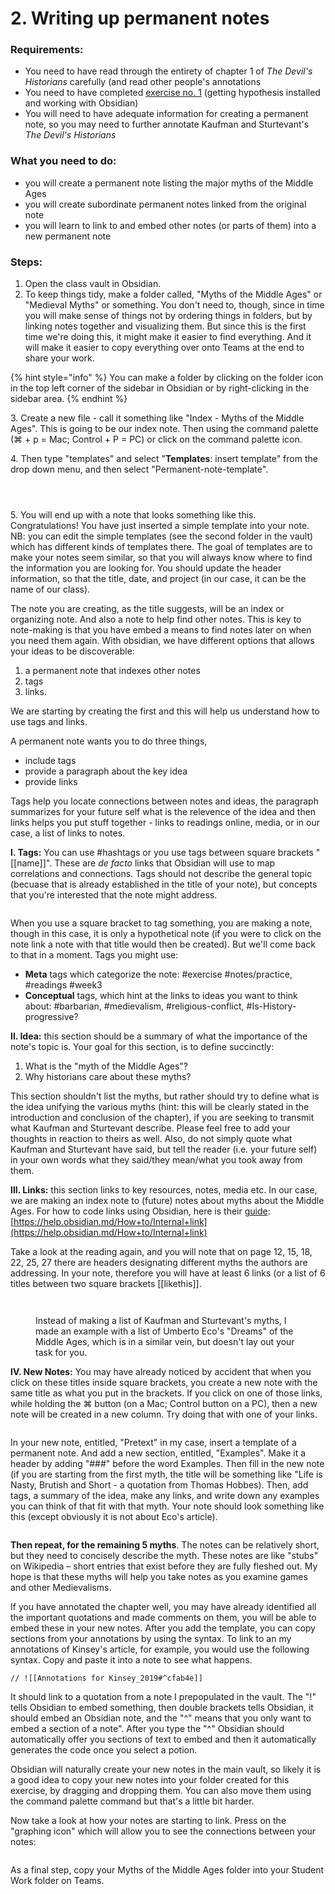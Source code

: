 # 2. Writing up permanent notes

### Requirements:

* You need to have read through the entirety of chapter 1 of _The Devil's Historians_ carefully (and read other people's annotations
* You need to have completed [exercise no. 1](1.-introduction-to-hypothes.is.md) (getting hypothesis installed and working with Obsidian)
* You will need to have adequate information for creating a permanent note, so you may need to further annotate Kaufman and Sturtevant's _The Devil's Historians_

### What you need to do:

* you will create a permanent note listing the major myths of the Middle Ages
* you will create subordinate permanent notes linked from the original note
* you will learn to link to and embed other notes (or parts of them) into a new permanent note

### Steps:

1. Open the class vault in Obsidian.&#x20;
2. To keep things tidy, make a folder called, "Myths of the Middle Ages" or "Medieval Myths" or something. You don't need to, though, since in time you will make sense of things not by ordering things in folders, but by linking notes together and visualizing them. But since this is the first time we're doing this, it might make it easier to find everything. And it will make it easier to copy everything over onto Teams at the end to share your work.&#x20;

{% hint style="info" %}
You can make a folder by clicking on the folder icon in the top left corner of the sidebar in Obsidian or by right-clicking in the sidebar area.&#x20;
{% endhint %}

3\. Create a new file - call it something like "Index - Myths of the Middle Ages". This is going to be our index note. Then using the command palette (⌘ + p = Mac; Control + P = PC) or click on the command palette icon.&#x20;

4\. Then type "templates" and select "**Templates**: insert template" from the drop down menu, and then select "Permanent-note-template".

<div>

<figure><img src="../../../../.gitbook/assets/Screen Shot 2022-09-20 at 2.08.06 PM.png" alt=""><figcaption></figcaption></figure>

 

<figure><img src="../../../../.gitbook/assets/Screen Shot 2022-09-20 at 2.09.27 PM.png" alt=""><figcaption></figcaption></figure>

</div>

<figure><img src="../../../../.gitbook/assets/Screen Shot 2022-09-20 at 1.56.23 PM (1).png" alt=""><figcaption></figcaption></figure>

5\. You will end up with a note that looks something like this. Congratulations! You have just inserted a simple template into your note. NB: you can edit the simple templates (see the second folder in the vault) which has different kinds of templates there. The goal of templates are to make your notes seem similar, so that you will always know where to find the information you are looking for. You should update the header information, so that the title, date, and project (in our case, it can be the name of our class).&#x20;

The note you are creating, as the title suggests, will be an index or organizing note. And also a note to help find other notes. This is key to note-making is that you have embed a means to find notes later on when you need them again. With obsidian, we have different options that allows your ideas to be discoverable:

1. a permanent note that indexes other notes
2. tags
3. links.&#x20;

We are starting by creating the first and this will help us understand how to use tags and links.&#x20;

A permanent note wants you to do three things,&#x20;

* include tags
* provide a paragraph about the key idea
* provide links

Tags help you locate connections between notes and ideas, the paragraph summarizes for your future self what is the relevence of the idea and then links helps you put stuff together - links to readings online, media, or in our case, a list of links to notes.&#x20;

**I. Tags:** You can use #hashtags or you use tags between square brackets "\[\[name]]". These are _de facto_ links that Obsidian will use to map correlations and connections. Tags should not describe the general topic (becuase that is already established in the title of your note), but concepts that you're interested that the note might address.&#x20;

<figure><img src="../../../../.gitbook/assets/Screen Shot 2022-09-20 at 2.33.05 PM.png" alt=""><figcaption></figcaption></figure>

When you use a square bracket to tag something, you are making a note, though in this case, it is only a hypothetical note (if you were to click on the note link a note with that title would then be created). But we'll come back to that in a moment. Tags you might use:

* **Meta** tags which categorize the note: #exercise #notes/practice, #readings #week3
* **Conceptual** tags, which hint at the links to ideas you want to think about: #barbarian, #medievalism, #religious-conflict, #Is-History-progressive?

**II. Idea:** this section should be a summary of what the importance of the note's topic is. Your goal for this section, is to define succinctly:

1. What is the "myth of the Middle Ages"?
2. Why historians care about these myths?

This section shouldn't list the myths, but rather should try to define what is the idea unifying the various myths (hint: this will be clearly stated in the introduction and conclusion of the chapter), if you are seeking to transmit what Kaufman and Sturtevant describe. Please feel free to add your thoughts in reaction to theirs as well. Also, do not simply quote what Kaufman and Sturtevant have said, but tell the reader (i.e. your future self) in your own words what they said/they mean/what you took away from them.&#x20;

**III. Links:** this section links to key resources, notes, media etc. In our case, we are making an index note to (future) notes about myths about the Middle Ages. For how to code links using Obsidian, here is their [guide](https://help.obsidian.md/How+to/Internal+link): [https://help.obsidian.md/How+to/Internal+link](https://help.obsidian.md/How+to/Internal+link)

Take a look at the reading again, and you will note that on page 12, 15, 18, 22, 25, 27 there are headers designating different myths the authors are addressing. In your note, therefore you will have at least 6 links (or a list of 6 titles between two square brackets \[\[likethis]].

<div>

<figure><img src="../../../../.gitbook/assets/Screen Shot 2022-09-20 at 4.28.31 PM.png" alt=""><figcaption></figcaption></figure>

 

<figure><img src="../../../../.gitbook/assets/Screen Shot 2022-09-20 at 4.28.14 PM.png" alt=""><figcaption><p>Instead of making a list of Kaufman and Sturtevant's myths, I made an example with a list of Umberto Eco's "Dreams" of the Middle Ages, which is in a similar vein, but doesn't lay out your task for you. </p></figcaption></figure>

</div>

**IV. New Notes:** You may have already noticed by accident that when you click on these titles inside square brackets, you create a new note with the same title as what you put in the brackets. If you click on one of those links, while holding the ⌘ button (on a Mac; Control button on a PC), then a new note will be created in a new column. Try doing that with one of your links.&#x20;

<figure><img src="../../../../.gitbook/assets/Screen Shot 2022-09-20 at 4.45.09 PM.png" alt=""><figcaption></figcaption></figure>

In your new note, entitled, "Pretext" in my case, insert a template of a permanent note. And add a new section, entitled, "Examples". Make it a header by adding "###" before the word Examples. Then fill in the new note (if you are starting from the first myth, the title will be something like "Life is Nasty, Brutish and Short - a quotation from Thomas Hobbes). Then, add tags, a summary of the idea, make any links, and write down any examples you can think of that fit with that myth. Your note should look something like this (except obviously it is not about Eco's article).&#x20;

<figure><img src="../../../../.gitbook/assets/Screen Shot 2022-09-20 at 5.23.57 PM.png" alt=""><figcaption></figcaption></figure>

**Then repeat, for the remaining 5 myths**. The notes can be relatively short, but they need to concisely describe the myth. These notes are like "stubs" on Wikipedia – short entries that exist before they are fully fleshed out. My hope is that these myths will help you take notes as you examine games and other Medievalisms.&#x20;

If you have annotated the chapter well, you may have already identified all the important quotations and made comments on them, you will be able to embed these in your new notes. After you add the template, you can copy sections from your annotations by using the syntax. To link to an my annotations of Kinsey's article, for example, you would use the following syntax. Copy and paste it into a note to see what happens.&#x20;

```
// ![[Annotations for Kinsey_2019#^cfab4e]]
```

It should link to a quotation from a note I prepopulated in the vault. The "!" tells Obsidian to embed something, then double brackets tells Obsidian, it should embed an Obsidian note, and the "^" means that you only want to embed a section of a note". After you type the "^"  Obsidian should automatically offer you sections of text to embed and then it automatically generates the code once you select a potion.&#x20;

Obsidian will naturally create your new notes in the main vault, so likely it is a good idea to copy your new notes into your folder created for this exercise, by dragging and dropping them. You can also move them using the command palette command but that's a little bit harder.&#x20;

Now take a look at how your notes are starting to link. Press on the "graphing icon" which will allow you to see the connections between your notes:

<figure><img src="../../../../.gitbook/assets/Screen Shot 2022-09-20 at 5.21.05 PM.png" alt=""><figcaption></figcaption></figure>

As a final step, copy your Myths of the Middle Ages folder into your Student Work folder on Teams.
